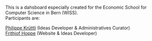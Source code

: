 This is a dahsboard especially created for the Economic School for Computer Science in Bern (WISS).<br>
Participants are:<br>

[Philippe Krüttli](https://github.com/kruettlip) (Ideas Developer & Administratives Curator)<br>
[Frithjof Hoppe](https://github.com/frithjofhoppe) (Website & Ideas Developer)
